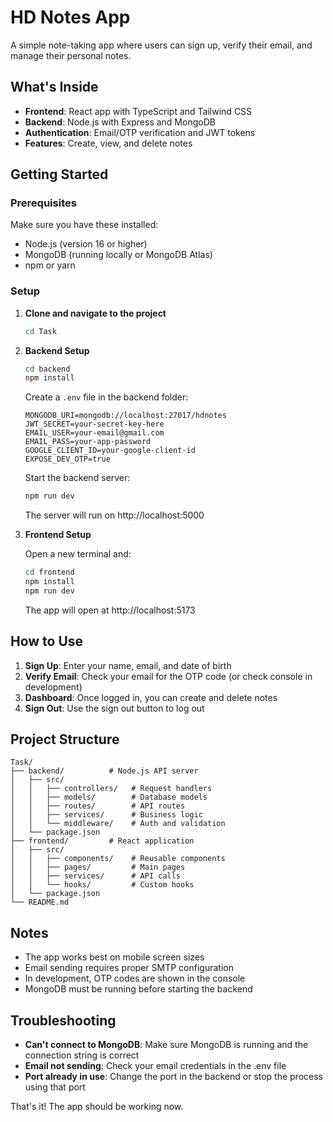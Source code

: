 # HD Notes App

A simple note-taking app where users can sign up, verify their email, and manage their personal notes.

## What's Inside

- **Frontend**: React app with TypeScript and Tailwind CSS
- **Backend**: Node.js with Express and MongoDB
- **Authentication**: Email/OTP verification and JWT tokens
- **Features**: Create, view, and delete notes

## Getting Started

### Prerequisites

Make sure you have these installed:
- Node.js (version 16 or higher)
- MongoDB (running locally or MongoDB Atlas)
- npm or yarn

### Setup

1. **Clone and navigate to the project**
   ```bash
   cd Task
   ```

2. **Backend Setup**
   ```bash
   cd backend
   npm install
   ```

   Create a `.env` file in the backend folder:
   ```
   MONGODB_URI=mongodb://localhost:27017/hdnotes
   JWT_SECRET=your-secret-key-here
   EMAIL_USER=your-email@gmail.com
   EMAIL_PASS=your-app-password
   GOOGLE_CLIENT_ID=your-google-client-id
   EXPOSE_DEV_OTP=true
   ```

   Start the backend server:
   ```bash
   npm run dev
   ```
   The server will run on http://localhost:5000

3. **Frontend Setup**
   
   Open a new terminal and:
   ```bash
   cd frontend
   npm install
   npm run dev
   ```
   The app will open at http://localhost:5173

## How to Use

1. **Sign Up**: Enter your name, email, and date of birth
2. **Verify Email**: Check your email for the OTP code (or check console in development)
3. **Dashboard**: Once logged in, you can create and delete notes
4. **Sign Out**: Use the sign out button to log out

## Project Structure

```
Task/
├── backend/          # Node.js API server
│   ├── src/
│   │   ├── controllers/   # Request handlers
│   │   ├── models/        # Database models
│   │   ├── routes/        # API routes
│   │   ├── services/      # Business logic
│   │   └── middleware/    # Auth and validation
│   └── package.json
├── frontend/         # React application
│   ├── src/
│   │   ├── components/    # Reusable components
│   │   ├── pages/         # Main pages
│   │   ├── services/      # API calls
│   │   └── hooks/         # Custom hooks
│   └── package.json
└── README.md
```

## Notes

- The app works best on mobile screen sizes
- Email sending requires proper SMTP configuration
- In development, OTP codes are shown in the console
- MongoDB must be running before starting the backend

## Troubleshooting

- **Can't connect to MongoDB**: Make sure MongoDB is running and the connection string is correct
- **Email not sending**: Check your email credentials in the .env file
- **Port already in use**: Change the port in the backend or stop the process using that port

That's it! The app should be working now.
